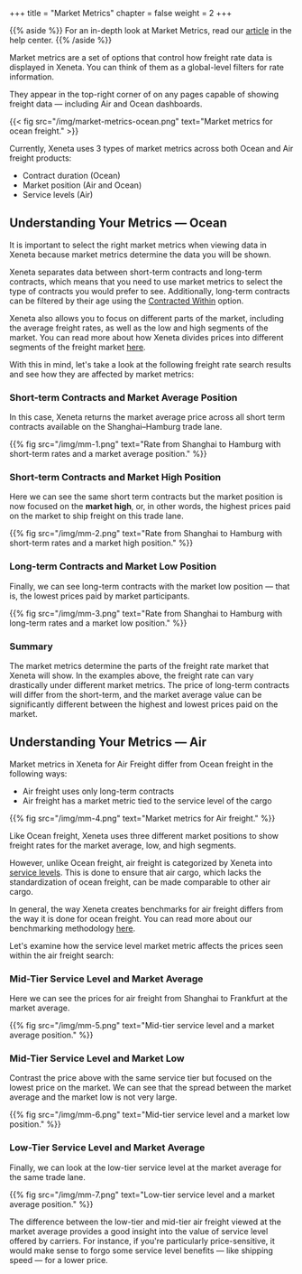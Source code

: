+++
title = "Market Metrics"
chapter = false
weight = 2
+++

{{% aside %}} For an in-depth look at Market Metrics, read our <a href="https://support.xeneta.com/hc/en-us/articles/360000925173-Market-Metrics" target="_blank">article</a> in the help center. {{% /aside %}}

Market metrics are a set of options that control how freight rate data is displayed in Xeneta. You can think of them as a global-level filters for rate information.

 They appear in the top-right corner of on any pages capable of showing freight data — including Air and Ocean dashboards. 

{{< fig src="/img/market-metrics-ocean.png" text="Market metrics for ocean freight." >}}

Currently, Xeneta uses 3 types of market metrics across both Ocean and Air freight products:

* Contract duration (Ocean)
* Market position (Air and Ocean)
* Service levels (Air)	

## Understanding Your Metrics — Ocean

It is important to select the right market metrics when viewing data in Xeneta because market metrics determine the data you will be shown.

Xeneta separates data between short-term contracts and long-term contracts, which means that you need to use market metrics to select the type of contracts you would prefer to see. Additionally, long-term contracts can be filtered by their age using the [Contracted Within](https://support.xeneta.com/hc/en-us/articles/115001994874-Contracted-Within) option.

Xeneta also allows you to focus on different parts of the market, including the average freight rates, as well as the low and high segments of the market. You can read more about how Xeneta divides prices into different segments of the freight market [here](https://support.xeneta.com/hc/en-us/articles/115001532114-Market-Benchmarks).

With this in mind, let's take a look at the following freight rate search results and see how they are affected by market metrics:

### Short-term Contracts and Market Average Position

In this case, Xeneta returns the market average price across all short term contracts available on the Shanghai–Hamburg trade lane.

{{% fig src="/img/mm-1.png" text="Rate from Shanghai to Hamburg with short-term rates and a market average position." %}}

### Short-term Contracts and Market High Position

Here we can see the same short term contracts but the market position is now focused on the **market high**, or, in other words, the highest prices paid on the market to ship freight on this trade lane.

{{% fig src="/img/mm-2.png" text="Rate from Shanghai to Hamburg with short-term rates and a market high position." %}}

### Long-term Contracts and Market Low Position

Finally, we can see long-term contracts with the market low position — that is, the lowest prices paid by market participants. 

{{% fig src="/img/mm-3.png" text="Rate from Shanghai to Hamburg with long-term rates and a market low position." %}}

### Summary

The market metrics determine the parts of the freight rate market that Xeneta will show. In the examples above, the freight rate can vary drastically under different market metrics. The price of long-term contracts will differ from the short-term, and the market average value can be significantly different between the highest and lowest prices paid on the market.

## Understanding Your Metrics — Air

Market metrics in Xeneta for Air Freight differ from Ocean freight in the following ways:

* Air freight uses only long-term contracts
* Air freight has a market metric tied to the service level of the cargo

{{% fig src="/img/mm-4.png" text="Market metrics for Air freight." %}}

Like Ocean freight, Xeneta uses three different market positions to show freight rates for the market average, low, and high segments.

However, unlike Ocean freight, air freight is categorized by Xeneta into [service levels](https://support.xeneta.com/hc/en-us/articles/360012088593). This is done to ensure that air cargo, which lacks the standardization of ocean freight, can be made comparable to other air cargo.

In general, the way Xeneta creates benchmarks for air freight differs from the way it is done for ocean freight. You can read more about our benchmarking methodology [here](https://support.xeneta.com/hc/en-us/articles/360012921174-Air-Benchmarking-Methodology).

Let's examine how the service level market metric affects the prices seen within the air freight search:

### Mid-Tier Service Level and Market Average

Here we can see the prices for air freight from Shanghai to Frankfurt at the market average. 

{{% fig src="/img/mm-5.png" text="Mid-tier service level and a market average position." %}}

### Mid-Tier Service Level and Market Low

Contrast the price above with the same service tier but focused on the lowest price on the market. We can see that the spread between the market average and the market low is not very large.

{{% fig src="/img/mm-6.png" text="Mid-tier service level and a market low position." %}}

### Low-Tier Service Level and Market Average

Finally, we can look at the low-tier service level at the market average for the same trade lane.

{{% fig src="/img/mm-7.png" text="Low-tier service level and a market average position." %}}

The difference between the low-tier and mid-tier air freight viewed at the market average provides a good insight into the value of service level offered by carriers. For instance, if you're particularly price-sensitive, it would make sense to forgo some service level benefits — like shipping speed — for a lower price.